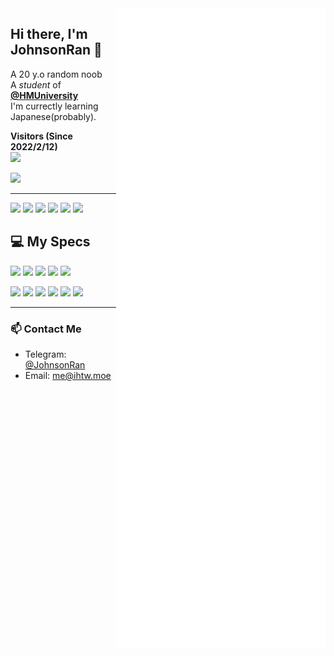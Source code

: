<img align="right" src="https://raw.githubusercontent.com/JohnsonRan/JohnsonRan/metrics-renders/github-metrics.svg" />

## Hi there, I'm JohnsonRan 👋

A 20 y.o random noob  
A *student* of **[@HMUniversity](https://github.com/HMUniversity)**  
I'm currectly learning Japanese(probably).  

**Visitors (Since 2022/2/12)**  
![](https://count.getloli.com/get/@JohnsonRan?theme=rule34)

<a href="https://blog.ihtw.moe"><img src="https://img.shields.io/website?ddown_message=Offline&label=blog.ihtw.moe&style=for-the-badge&up_message=Online&url=https%3A%2F%2Fblog.ihtw.moe" width="auto" height="32"></a>

------

<p>
  <img src="https://img.shields.io/badge/Windows%2011-0078D6?style=for-the-badge&logo=windows&logoColor=white" style="display: inline-block" />
  <img src="https://img.shields.io/badge/Android%2014-3DDC84?style=for-the-badge&logo=android&logoColor=white" style="display: inline-block" />
  <img src="https://img.shields.io/badge/iOS%2018.3-000000?style=for-the-badge&logo=ios&logoColor=white" style="display: inline-block" />
  <img src="https://img.shields.io/badge/ProxmoxVE-1D99F3?logo=proxmox&style=for-the-badge" style="display: inline-block" />
  <img src="https://img.shields.io/badge/OPNsense-D94F00?style=for-the-badge&logo=opnsense&logoColor=white" style="display: inline-block" />
  <img src="https://img.shields.io/badge/OpenWrt-00B5E2?style=for-the-badge&logo=OpenWrt&logoColor=white" style="display: inline-block" />
</p>

## 💻 My Specs

<p>
  <img src="https://img.shields.io/badge/iPhone%2014%20Pro%20Max-000000?style=for-the-badge&logo=apple&logoColor=white" style="display: inline-block" />
  <img src="https://img.shields.io/badge/OnePlus%207%20Pro-F5010C?style=for-the-badge&logo=oneplus&logoColor=white" style="display: inline-block" />
  <img src="https://img.shields.io/badge/ROG-Zephyrus%20G16-FF0029?style=for-the-badge&logo=republicofgamers&logoColor=white" style="display: inline-block" />
  <img src="https://img.shields.io/badge/AMD-5900X-ED1C24?style=for-the-badge&logo=amd&logoColor=white" style="display: inline-block" />
  <img src="https://img.shields.io/badge/GALAX-RTX4070Ti%20HOF-white?style=for-the-badge&logo=nvidia&logoColor=white" style="display: inline-block" />
</p>

<p>
  <img src="https://img.shields.io/badge/IntelliJIDEA-000000.svg?style=for-the-badge&logo=intellij-idea&logoColor=white" style="display: inline-block" />
  <img src="https://img.shields.io/badge/Android%20Studio-3DDC84.svg?style=for-the-badge&logo=android-studio&logoColor=white" style="display: inline-block" />
  <img src="https://img.shields.io/badge/Visual%20Studio%20Code-0078d7.svg?style=for-the-badge&logo=visual-studio-code&logoColor=white" style="display: inline-block" />
  <img src="https://img.shields.io/badge/RobotStudio-FF9E0F.svg?style=for-the-badge&logo=abb-robotstudio&logoColor=white" style="display: inline-block" />
  <img src="https://img.shields.io/badge/GX%20WORK%202-E60012.svg?style=for-the-badge&logo=Mitsubishi&logoColor=white" style="display: inline-block" />
  <img src="https://img.shields.io/badge/Simens-TIA%20PORTAL%20V18-009999.svg?style=for-the-badge&logo=siemens&logoColor=white" style="display: inline-block" />
</p>


-------
### 📫 Contact Me
- Telegram: [@JohnsonRan](https://t.me/JohnsonRan)
- Email: me@ihtw.moe
